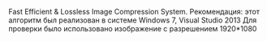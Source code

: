 Fast Efficient & Lossless Image Compression System. 
Рекомендация: этот алгоритм был реализован в системе Windows 7, Visual Studio 2013
Для проверки было использовано изображение с разрешением 1920*1080
